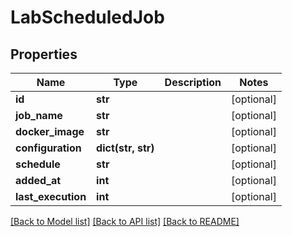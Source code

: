 # LabScheduledJob

## Properties
Name | Type | Description | Notes
------------ | ------------- | ------------- | -------------
**id** | **str** |  | [optional] 
**job_name** | **str** |  | [optional] 
**docker_image** | **str** |  | [optional] 
**configuration** | **dict(str, str)** |  | [optional] 
**schedule** | **str** |  | [optional] 
**added_at** | **int** |  | [optional] 
**last_execution** | **int** |  | [optional] 

[[Back to Model list]](../README.md#documentation-for-models) [[Back to API list]](../README.md#documentation-for-api-endpoints) [[Back to README]](../README.md)


